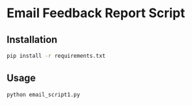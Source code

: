 # Email Feedback Report Script

## Installation
```bash
pip install -r requirements.txt
```

## Usage
```bash
python email_script1.py
```